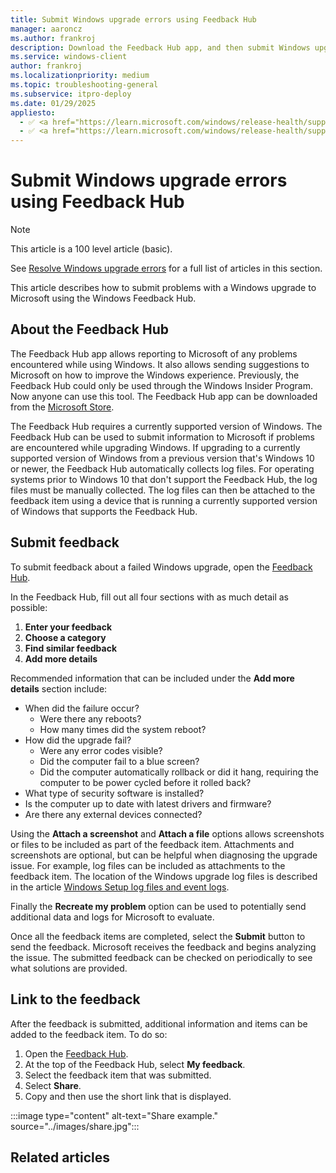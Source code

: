 ```yaml
---
title: Submit Windows upgrade errors using Feedback Hub
manager: aaroncz
ms.author: frankroj
description: Download the Feedback Hub app, and then submit Windows upgrade errors for diagnosis using feedback hub.
ms.service: windows-client
author: frankroj
ms.localizationpriority: medium
ms.topic: troubleshooting-general
ms.subservice: itpro-deploy
ms.date: 01/29/2025
appliesto:
  - ✅ <a href="https://learn.microsoft.com/windows/release-health/supported-versions-windows-client" target="_blank">Windows 11</a>
  - ✅ <a href="https://learn.microsoft.com/windows/release-health/supported-versions-windows-client" target="_blank">Windows 10</a>
---
```


# Submit Windows upgrade errors using Feedback Hub

> [!NOTE]
>
> This article is a 100 level article (basic).
>
> See [Resolve Windows upgrade errors](resolve-windows-upgrade-errors.md) for a full list of articles in this section.

This article describes how to submit problems with a Windows upgrade to Microsoft using the Windows Feedback Hub.

## About the Feedback Hub

The Feedback Hub app allows reporting to Microsoft of any problems encountered while using Windows. It also allows sending suggestions to Microsoft on how to improve the Windows experience. Previously, the Feedback Hub could only be used through the Windows Insider Program. Now anyone can use this tool. The Feedback Hub app can be downloaded from the [Microsoft Store](https://www.microsoft.com/store/p/feedback-hub/9nblggh4r32n?SilentAuth=1&wa=wsignin1.0).

The Feedback Hub requires a currently supported version of Windows. The Feedback Hub can be used to submit information to Microsoft if problems are encountered while upgrading Windows. If upgrading to a currently supported version of Windows from a previous version that's Windows 10 or newer, the Feedback Hub automatically collects log files. For operating systems prior to Windows 10 that don't support the Feedback Hub, the log files must be manually collected. The log files can then be attached to the feedback item using a device that is running a currently supported version of Windows that supports the Feedback Hub.

## Submit feedback

To submit feedback about a failed Windows upgrade, open the [Feedback Hub](feedback-hub://?referrer=resolveUpgradeErrorsPage&tabid=2&contextid=81&newFeedback=true&feedbackType=2&topic=submit-errors.md).

In the Feedback Hub, fill out all four sections with as much detail as possible:

1. **Enter your feedback**
1. **Choose a category**
1. **Find similar feedback**
1. **Add more details**

Recommended information that can be included under the **Add more details** section include:

- When did the failure occur?
  - Were there any reboots?
  - How many times did the system reboot?
- How did the upgrade fail?
  - Were any error codes visible?
  - Did the computer fail to a blue screen?
  - Did the computer automatically rollback or did it hang, requiring the computer to be power cycled before it rolled back?
- What type of security software is installed?
- Is the computer up to date with latest drivers and firmware?
- Are there any external devices connected?

Using the **Attach a screenshot** and **Attach a file** options allows screenshots or files to be included as part of the feedback item. Attachments and screenshots are optional, but can be helpful when diagnosing the upgrade issue. For example, log files can be included as attachments to the feedback item. The location of the Windows upgrade log files is described in the article [Windows Setup log files and event logs](/windows-hardware/manufacture/desktop/windows-setup-log-files-and-event-logs).

Finally the **Recreate my problem** option can be used to potentially send additional data and logs for Microsoft to evaluate.

Once all the feedback items are completed, select the **Submit** button to send the feedback. Microsoft receives the feedback and begins analyzing the issue. The submitted feedback can be checked on periodically to see what solutions are provided.

## Link to the feedback

After the feedback is submitted, additional information and items can be added to the feedback item. To do so:

1. Open the [Feedback Hub](feedback-hub:).
1. At the top of the Feedback Hub, select **My feedback**.
1. Select the feedback item that was submitted.
1. Select **Share**.
1. Copy and then use the short link that is displayed.

:::image type="content" alt-text="Share example." source="../images/share.jpg":::

## Related articles
